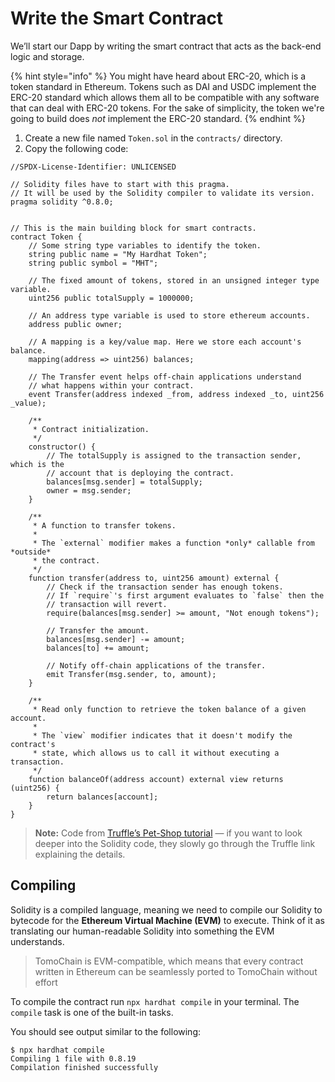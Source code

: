 # Write the Smart Contract

We’ll start our Dapp by writing the smart contract that acts as the back-end logic and storage.

{% hint style="info" %}
You might have heard about ERC-20, which is a token standard in Ethereum. Tokens such as DAI and USDC implement the ERC-20 standard which allows them all to be compatible with any software that can deal with ERC-20 tokens. For the sake of simplicity, the token we're going to build does _not_ implement the ERC-20 standard.
{% endhint %}

1. Create a new file named `Token.sol` in the `contracts/` directory.
2. Copy the following code:

```solidity
//SPDX-License-Identifier: UNLICENSED

// Solidity files have to start with this pragma.
// It will be used by the Solidity compiler to validate its version.
pragma solidity ^0.8.0;


// This is the main building block for smart contracts.
contract Token {
    // Some string type variables to identify the token.
    string public name = "My Hardhat Token";
    string public symbol = "MHT";

    // The fixed amount of tokens, stored in an unsigned integer type variable.
    uint256 public totalSupply = 1000000;

    // An address type variable is used to store ethereum accounts.
    address public owner;

    // A mapping is a key/value map. Here we store each account's balance.
    mapping(address => uint256) balances;

    // The Transfer event helps off-chain applications understand
    // what happens within your contract.
    event Transfer(address indexed _from, address indexed _to, uint256 _value);

    /**
     * Contract initialization.
     */
    constructor() {
        // The totalSupply is assigned to the transaction sender, which is the
        // account that is deploying the contract.
        balances[msg.sender] = totalSupply;
        owner = msg.sender;
    }

    /**
     * A function to transfer tokens.
     *
     * The `external` modifier makes a function *only* callable from *outside*
     * the contract.
     */
    function transfer(address to, uint256 amount) external {
        // Check if the transaction sender has enough tokens.
        // If `require`'s first argument evaluates to `false` then the
        // transaction will revert.
        require(balances[msg.sender] >= amount, "Not enough tokens");

        // Transfer the amount.
        balances[msg.sender] -= amount;
        balances[to] += amount;

        // Notify off-chain applications of the transfer.
        emit Transfer(msg.sender, to, amount);
    }

    /**
     * Read only function to retrieve the token balance of a given account.
     *
     * The `view` modifier indicates that it doesn't modify the contract's
     * state, which allows us to call it without executing a transaction.
     */
    function balanceOf(address account) external view returns (uint256) {
        return balances[account];
    }
}
```

> **Note:** Code from [Truffle’s Pet-Shop tutorial](https://truffleframework.com/tutorials/pet-shop#writing-the-smart-contract) — if you want to look deeper into the Solidity code, they slowly go through the Truffle link explaining the details.

## Compiling <a href="#df38" id="df38"></a>

Solidity is a compiled language, meaning we need to compile our Solidity to bytecode for the **Ethereum Virtual Machine (EVM)** to execute. Think of it as translating our human-readable Solidity into something the EVM understands.

> TomoChain is EVM-compatible, which means that every contract written in Ethereum can be seamlessly ported to TomoChain without effort

To compile the contract run `npx hardhat compile` in your terminal. The `compile` task is one of the built-in tasks.

You should see output similar to the following:

```
$ npx hardhat compile
Compiling 1 file with 0.8.19
Compilation finished successfully
```
